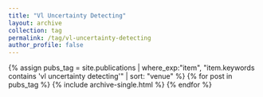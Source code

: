 ```yaml
---
title: "Vl Uncertainty Detecting"
layout: archive
collection: tag
permalink: /tag/vl-uncertainty-detecting
author_profile: false
---
```


{% assign pubs_tag = site.publications | where_exp:"item", "item.keywords contains 'vl uncertainty detecting'" | sort: "venue" %}
{% for post in pubs_tag %}
  {% include archive-single.html %}
{% endfor %}